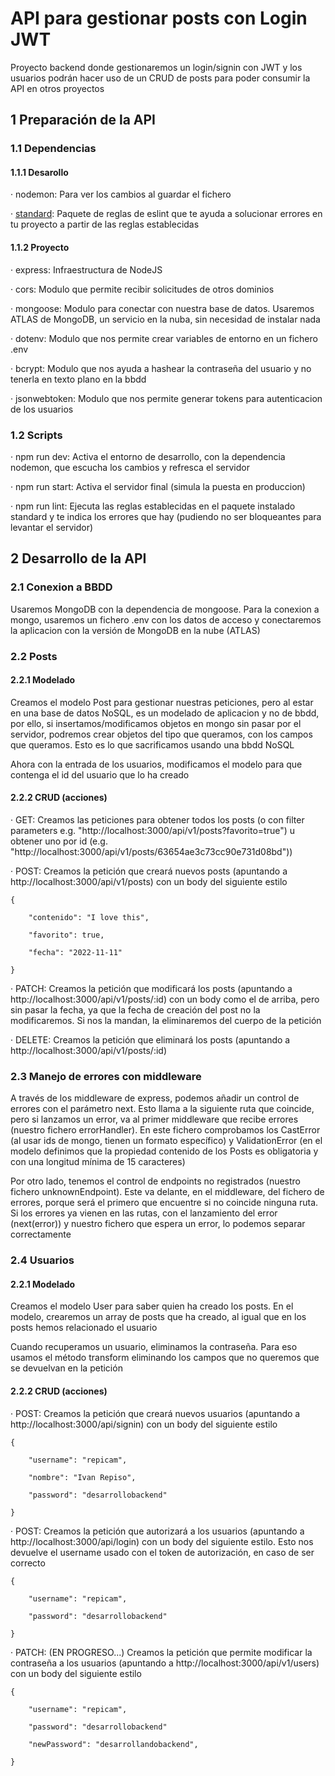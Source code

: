 # API para gestionar posts con Login JWT
Proyecto backend donde gestionaremos un login/signin con JWT y los usuarios podrán hacer uso de un CRUD de posts para poder consumir la API en otros proyectos

## 1 Preparación de la API

### 1.1 Dependencias

#### 1.1.1 Desarollo
· nodemon: Para ver los cambios al guardar el fichero

· [standard](https://www.npmjs.com/package/standard): Paquete de reglas de eslint que te ayuda a solucionar errores en tu proyecto a partir de las reglas establecidas

#### 1.1.2 Proyecto
· express: Infraestructura de NodeJS

· cors: Modulo que permite recibir solicitudes de otros dominios

· mongoose: Modulo para conectar con nuestra base de datos. Usaremos ATLAS de MongoDB, un servicio en la nuba, sin necesidad de instalar nada 

· dotenv: Modulo que nos permite crear variables de entorno en un fichero .env

· bcrypt: Modulo que nos ayuda a hashear la contraseña del usuario y no tenerla en texto plano en la bbdd

· jsonwebtoken: Modulo que nos permite generar tokens para autenticacion de los usuarios

### 1.2 Scripts
· npm run dev: Activa el entorno de desarrollo, con la dependencia nodemon, que escucha los cambios y refresca el servidor

· npm run start: Activa el servidor final (simula la puesta en produccion)

· npm run lint: Ejecuta las reglas establecidas en el paquete instalado standard y te indica los errores que hay (pudiendo no ser bloqueantes para levantar el servidor)

## 2 Desarrollo de la API

### 2.1 Conexion a BBDD

Usaremos MongoDB con la dependencia de mongoose. Para la conexion a mongo, usaremos un fichero .env con los datos de acceso y conectaremos la aplicacion con la versión de MongoDB en la nube (ATLAS)
### 2.2 Posts

#### 2.2.1 Modelado
Creamos el modelo Post para gestionar nuestras peticiones, pero al estar en una base de datos NoSQL, es un modelado de aplicacion y no de bbdd, por ello, si insertamos/modificamos objetos en mongo sin pasar por el servidor, podremos crear objetos del tipo que queramos, con los campos que queramos. Esto es lo que sacrificamos usando una bbdd NoSQL

Ahora con la entrada de los usuarios, modificamos el modelo para que contenga el id del usuario que lo ha creado

#### 2.2.2 CRUD (acciones)
· GET: Creamos las peticiones para obtener todos los posts (o con filter parameters e.g. "http://localhost:3000/api/v1/posts?favorito=true") u obtener uno por id (e.g. "http://localhost:3000/api/v1/posts/63654ae3c73cc90e731d08bd"))

· POST: Creamos la petición que creará nuevos posts (apuntando a http://localhost:3000/api/v1/posts) con un body del siguiente estilo

    {

        "contenido": "I love this",

        "favorito": true,

        "fecha": "2022-11-11"

    }

· PATCH: Creamos la petición que modificará los posts (apuntando a http://localhost:3000/api/v1/posts/:id) con un body como el de arriba, pero sin pasar la fecha, ya que la fecha de creación del post no la modificaremos. Si nos la mandan, la eliminaremos del cuerpo de la petición

· DELETE: Creamos la petición que eliminará los posts (apuntando a http://localhost:3000/api/v1/posts/:id)

### 2.3 Manejo de errores con middleware
A través de los middleware de express, podemos añadir un control de errores con el parámetro next. Esto llama a la siguiente ruta que coincide, pero si lanzamos un error, va al primer middleware que recibe errores (nuestro fichero errorHandler). En este fichero comprobamos los CastError (al usar ids de mongo, tienen un formato específico) y ValidationError (en el modelo definimos que la propiedad contenido de los Posts es obligatoria y con una longitud mínima de 15 caracteres)

Por otro lado, tenemos el control de endpoints no registrados (nuestro fichero unknownEndpoint). Este va delante, en el middleware, del fichero de errores, porque será el primero que encuentre si no coincide ninguna ruta. Si los errores ya vienen en las rutas, con el lanzamiento del error (next(error)) y nuestro fichero que espera un error, lo podemos separar correctamente

### 2.4 Usuarios

#### 2.2.1 Modelado
Creamos el modelo User para saber quien ha creado los posts. En el modelo, crearemos un array de posts que ha creado, al igual que en los posts hemos relacionado el usuario

Cuando recuperamos un usuario, eliminamos la contraseña. Para eso usamos el método transform eliminando los campos que no queremos que se devuelvan en la petición

#### 2.2.2 CRUD (acciones)
· POST: Creamos la petición que creará nuevos usuarios (apuntando a http://localhost:3000/api/signin) con un body del siguiente estilo

    {

        "username": "repicam",

        "nombre": "Ivan Repiso",

        "password": "desarrollobackend"

    }

· POST: Creamos la petición que autorizará a los usuarios (apuntando a http://localhost:3000/api/login) con un body del siguiente estilo. Esto nos devuelve el username usado con el token de autorización, en caso de ser correcto

    {

        "username": "repicam",

        "password": "desarrollobackend"

    }

· PATCH: (EN PROGRESO...) Creamos la petición que permite modificar la contraseña a los usuarios (apuntando a http://localhost:3000/api/v1/users) con un body del siguiente estilo

    {

        "username": "repicam",

        "password": "desarrollobackend"

        "newPassword": "desarrollandobackend",

    }

